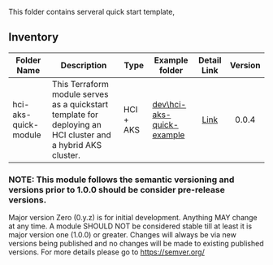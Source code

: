 This folder contains serveral quick start template,

## Inventory

| Folder Name | Description | Type | Example folder | Detail Link | Version |
|------|-------------|------|---------|:--------:|:--------:|
| hci-aks-quick-module | This Terraform module serves as a quickstart template for deploying an HCI cluster and a hybrid AKS cluster. | HCI + AKS | [dev\hci-aks-quick-example]([../dev/hci-aks-quick-example/](https://github.com/Infrastructure-as-code-Automation/HCIAKS-quickstart-template-terraform/tree/main/modules/base)) | [Link](https://github.com/Infrastructure-as-code-Automation/HCIAKS-quickstart-template-terraform/blob/main/README.md) |0.0.4|

### NOTE: This module follows the semantic versioning and versions prior to 1.0.0 should be consider pre-release versions.
Major version Zero (0.y.z) is for initial development. Anything MAY change at any time. A module SHOULD NOT be considered stable till at least it is major version one (1.0.0) or greater. Changes will always be via new versions being published and no changes will be made to existing published versions. For more details please go to <https://semver.org/>
